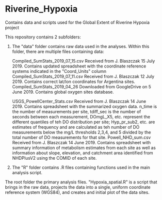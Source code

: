 # Riverine_Hypoxia
Contains data and scripts used for the Global Extent of Riverine Hypoxia project

This repository contains 2 subfolders:
1. The "data" folder contains raw data used in the analyses. Within this folder, there are multiple files containing data:

    Compiled_SumStats_2019_07_15.csv		  Received from J. Blaszczak 15 July 2019. Contains updated spreadsheet with the coordinate reference systems indicated in the "Coord_Units" column
    Compiled_SumStats_2019_07_11.csv		  Received from J. Blaszczak 12 July 2019. Contains correct lat/lon coordinates for Argentina sites.
    Compiled_SumStats_2019_04_26			    Downloaded from GoogleDrive on 5 June 2019. Contains global oxygen sites database.

    USGS_PowellCenter_Stats.csv 			    Received from J. Blaszczak 14 June 2019. Contains spreadsheet with the summarized oxygen data. n_time is the number of measurements per site, tdiff_sec is the number of seconds between each measurement, DOmgL_X5, etc. represent the different quantiles of teh DO distribution per site; Hyp_pr_sub2, etc. are estimates of frequency and are calculated as teh number of DO measurements below the mg/L thresholds 2,3,4, and 5 divided by the total number of DO measurements for that site. 
    Powell_NHD_sum.csv 				            Received from J. Blaszczak 14 June 2019. Contains spreadsheet with summary information of metabolism estimates from each site as well as information about slope, elevation, and catchment area identified from NHDPlusV2 using the COMID of each site. 

2. The "R" folder contains .R files containing functions used in the main analysis script.


The root folder the primary analysis files. "Hypoxia_spatial.R" is a script that brings in the raw data, projects the data into a single, uniform coordinate reference system (WGS84), and creates and initial plot of the data sites.

